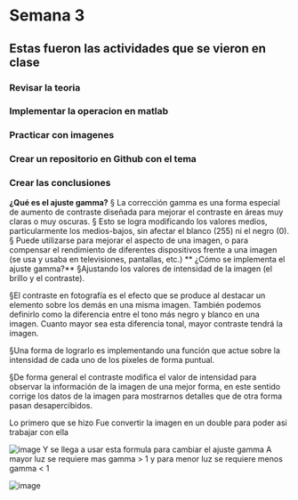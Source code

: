 # Semana 3

## Estas fueron las actividades que se vieron en clase
### Revisar la teoria
### Implementar la operacion en matlab
### Practicar con imagenes 
### Crear un repositorio en Github con el tema
### Crear las conclusiones

**¿Qué es el ajuste gamma?**
§ La corrección gamma es una forma especial de aumento de contraste diseñada para mejorar el contraste en áreas muy claras o muy oscuras.
§ Esto se logra modificando los valores medios, particularmente los medios-bajos, sin afectar el blanco (255) ni el negro (0).
§ Puede utilizarse para mejorar el aspecto de una imagen, o para compensar el rendimiento de diferentes dispositivos frente a una imagen (se usa y usaba en televisiones, pantallas, etc.)
** ¿Cómo se implementa el ajuste gamma?**
§Ajustando los valores de intensidad de la imagen (el brillo y el contraste).

§El contraste en fotografía es el efecto que se produce al destacar un elemento sobre los demás en una misma imagen. También podemos definirlo como la diferencia entre el tono más negro y blanco en una imagen. Cuanto mayor sea esta diferencia tonal, mayor contraste tendrá la imagen.

§Una forma de lograrlo es implementando una función que actue sobre la intensidad de cada uno de los pixeles de forma puntual.

§De forma general el contraste modifica el valor de intensidad para observar la información de la imagen de una mejor forma, en este sentido corrige los datos de la imagen para mostrarnos detalles que de otra forma pasan desapercibidos.

Lo primero que se hizo Fue convertir la imagen en un double  para poder asi trabajar con ella 


![image](https://user-images.githubusercontent.com/114626263/192912486-c90b79f6-8f49-4402-828d-df833a62e22e.png)
Y se llega a usar esta formula para cambiar el ajuste gamma 
A mayor luz se requiere mas gamma > 1
y para menor luz se requiere menos gamma < 1


![image](https://user-images.githubusercontent.com/114626263/192911306-17a0f332-db64-4a07-9cd9-737895f812f0.png)
